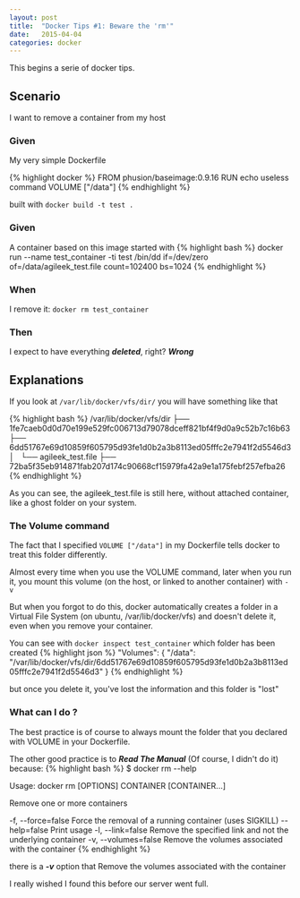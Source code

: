 ```yaml
---
layout: post
title:  "Docker Tips #1: Beware the 'rm'"
date:   2015-04-04
categories: docker
---
```


This begins a serie of docker tips.

## Scenario

I want to remove a container from my host

### Given
My very simple Dockerfile

{% highlight docker %}
FROM phusion/baseimage:0.9.16
RUN echo useless command
VOLUME ["/data"]
{% endhighlight %}

built with ```docker build -t test .```

### Given
A container based on this image started with
{% highlight bash %}
docker run --name test_container -ti test /bin/dd if=/dev/zero of=/data/agileek_test.file count=102400 bs=1024
{% endhighlight %}


### When
I remove it: ```docker rm test_container```

### Then
I expect to have everything ***deleted***, right? ***Wrong***


## Explanations

If you look at ```/var/lib/docker/vfs/dir/``` you will have something like that

{% highlight bash %}
/var/lib/docker/vfs/dir
├── 1fe7caeb0d0d70e199e529fc006713d79078dceff821bf4f9d0a9c52b7c16b63
├── 6dd51767e69d10859f605795d93fe1d0b2a3b8113ed05fffc2e7941f2d5546d3
│   └── agileek_test.file
├── 72ba5f35eb914871fab207d174c90668cf15979fa42a9e1a175febf257efba26
{% endhighlight %}

As you can see, the agileek_test.file is still here, without attached container, like a ghost folder on your system.

### The Volume command
The fact that I specified ```VOLUME ["/data"]``` in my Dockerfile tells docker to treat this folder differently.

Almost every time when you use the VOLUME command, later when you run it, you mount this volume (on the host, or linked to another container) with ```-v```

But when you forgot to do this, docker automatically creates a folder in a Virtual File System (on ubuntu, /var/lib/docker/vfs) and doesn't delete it, even when you remove your container.

You can see with ```docker inspect test_container``` which folder has been created
{% highlight json %}
"Volumes": {
	"/data": "/var/lib/docker/vfs/dir/6dd51767e69d10859f605795d93fe1d0b2a3b8113ed05fffc2e7941f2d5546d3"
}
{% endhighlight %}

but once you delete it, you've lost the information and this folder is "lost"

### What can I do ?

The best practice is of course to always mount the folder that you declared with VOLUME in your Dockerfile.

The other good practice is to ***Read The Manual*** (Of course, I didn't do it) because: 
{% highlight bash %}
$ docker rm --help

Usage: docker rm [OPTIONS] CONTAINER [CONTAINER...]

Remove one or more containers

  -f, --force=false      Force the removal of a running container (uses SIGKILL)
  --help=false           Print usage
  -l, --link=false       Remove the specified link and not the underlying container
  -v, --volumes=false    Remove the volumes associated with the container
{% endhighlight %}

there is a ***-v*** option that Remove the volumes associated with the container

I really wished I found this before our server went full.